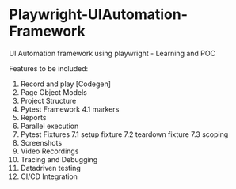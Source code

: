 # Playwright-UIAutomation-Framework
UI Automation framework using playwright - Learning and POC

Features to be included:
1. Record and play [Codegen]
2. Page Object Models
3. Project Structure
4. Pytest Framework
    4.1 markers
5. Reports
6. Parallel execution
7. Pytest Fixtures
    7.1 setup fixture
    7.2 teardown fixture
    7.3 scoping
8. Screenshots
9. Video Recordings
10. Tracing and Debugging
11. Datadriven testing
12. CI/CD Integration